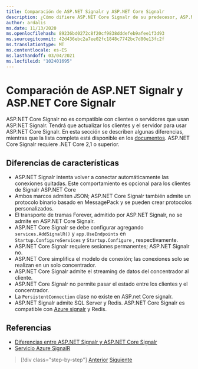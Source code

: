 ```yaml
---
title: Comparación de ASP.NET Signalr y ASP.NET Core Signalr
description: ¿Cómo difiere ASP.NET Core Signalr de su predecesor, ASP.NET Signalr?
author: ardalis
ms.date: 11/13/2020
ms.openlocfilehash: 89236bd0272c8f20cf9838dddefeb9afee1f3d93
ms.sourcegitcommit: 42d436ebc2a7ee02fc1848c7742bc7d80e13fc2f
ms.translationtype: MT
ms.contentlocale: es-ES
ms.lasthandoff: 03/04/2021
ms.locfileid: "102401695"
---
```

# <a name="compare-aspnet-signalr-and-aspnet-core-signalr"></a>Comparación de ASP.NET Signalr y ASP.NET Core Signalr

ASP.NET Core Signalr no es compatible con clientes o servidores que usan ASP.NET Signalr. Tendrá que actualizar los clientes y el servidor para usar ASP.NET Core Signalr. En esta sección se describen algunas diferencias, mientras que la lista completa está disponible en los [documentos](/aspnet/core/signalr/version-differences). ASP.NET Core Signalr requiere .NET Core 2,1 o superior.

## <a name="feature-differences"></a>Diferencias de características

- ASP.NET Signalr intenta volver a conectar automáticamente las conexiones quitadas. Este comportamiento es opcional para los clientes de Signalr ASP.NET Core
- Ambos marcos admiten JSON; ASP.NET Core Signalr también admite un protocolo binario basado en MessagePack y se pueden crear protocolos personalizados.
- El transporte de tramas Forever, admitido por ASP.NET Signalr, no se admite en ASP.NET Core Signalr.
- ASP.NET Core Signalr se debe configurar agregando `services.AddSignalR()` y `app.UseEndpoints` en `Startup.ConfigureServices` y `Startup.Configure` , respectivamente.
- ASP.NET Core Signalr requiere sesiones permanentes; ASP.NET Signalr no.
- ASP.NET Core simplifica el modelo de conexión; las conexiones solo se realizan en un solo concentrador.
- ASP.NET Core Signalr admite el streaming de datos del concentrador al cliente.
- ASP.NET Core Signalr no permite pasar el estado entre los clientes y el concentrador.
- La `PersistentConnection` clase no existe en ASP.net Core signalr.
- ASP.NET Signalr admite SQL Server y Redis. ASP.NET Core Signalr es compatible con [Azure signalr](/azure/azure-signalr/) y Redis.

## <a name="references"></a>Referencias

- [Diferencias entre ASP.NET Signalr y ASP.NET Core Signalr](/aspnet/core/signalr/version-differences)
- [Servicio Azure SignalR](/azure/azure-signalr/)

>[!div class="step-by-step"]
>[Anterior](razor-differences.md)
>[Siguiente](testing-differences.md)
